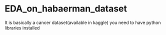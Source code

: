 # EDA_on_habaerman_dataset
It is basically a cancer dataset(available in kaggle)
you need to have python libraries installed
